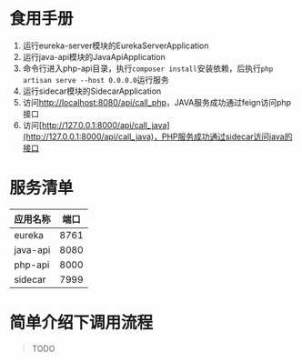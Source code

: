 # 食用手册
1. 运行eureka-server模块的EurekaServerApplication
2. 运行java-api模块的JavaApiApplication
3. 命令行进入php-api目录，执行`composer install`安装依赖，后执行`php artisan serve --host 0.0.0.0`运行服务
4. 运行sidecar模块的SidecarApplication
5. 访问[http://localhost:8080/api/call_php](http://localhost:8080/api/call_php)，JAVA服务成功通过feign访问php接口
6. 访问[http://127.0.0.1:8000/api/call_java](http://127.0.0.1:8000/api/call_java)，PHP服务成功通过sidecar访问java的接口

# 服务清单

| 应用名称 | 端口 |
|----| ---- |
| eureka | 8761 |
| java-api | 8080 |
| php-api | 8000 |
| sidecar | 7999 |

# 简单介绍下调用流程
> TODO